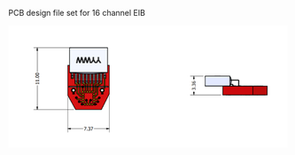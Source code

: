 PCB design file set for 16 channel EIB 



![Image of a printed circuit board schematic](/Images/16_channel_EIB.png)
